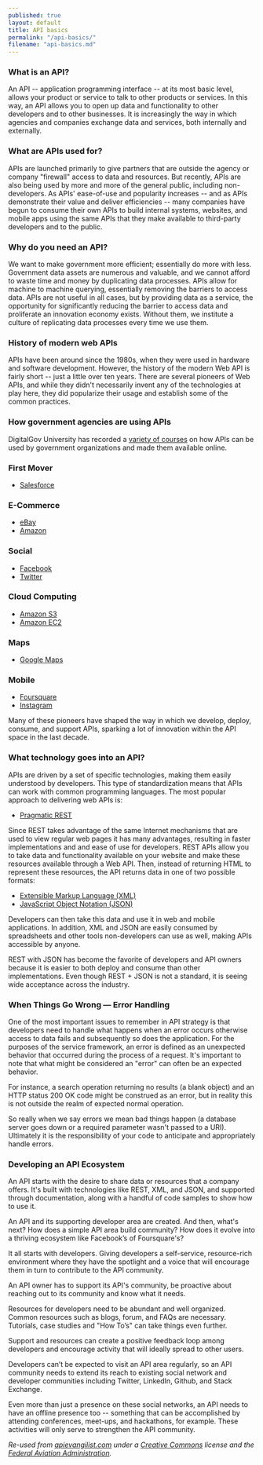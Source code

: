 ```yaml
---
published: true
layout: default
title: API basics
permalink: "/api-basics/"
filename: "api-basics.md"
---
```


### What is an API?

An API -- application programming interface -- at its most basic level, allows your product or service to talk to other products or services. In this way, an API allows you to open up data and functionality to other developers and to other businesses. It is increasingly the way in which agencies and companies exchange data and services, both internally and externally.

### What are APIs used for?

APIs are launched primarily to give partners that are outside the agency or company "firewall" access to data and resources. But recently, APIs are also being used by more and more of the general public, including non-developers. As APIs' ease-of-use and popularity increases -- and as APIs demonstrate their value and deliver efficiencies -- many companies have begun to consume their own APIs to build internal systems, websites, and mobile apps using the same APIs that they make available to third-party developers and to the public.

### Why do you need an API?

We want to make government more efficient; essentially do more with less.  Government data assets are numerous and valuable, and we cannot afford to waste time and money by duplicating data processes. APIs allow for machine to machine querying, essentially removing the barriers to access data. APIs are not useful in all cases, but by providing data as a service, the opportunity for significantly reducing the barrier to access data and proliferate an innovation economy exists. Without them, we institute a culture of replicating data processes every time we use them.

### History of modern web APIs

APIs have been around since the 1980s, when they were used in hardware and software development. However, the history of the modern Web API is fairly short -- just a little over ten years. There are several pioneers of Web APIs, and while they didn't necessarily invent any of the technologies at play here, they did popularize their usage and establish some of the common practices.

### How government agencies are using APIs

DigitalGov University has recorded a [variety of courses](http://www.howto.gov/training/classes#apis-and-data) on how APIs can be used by government organizations and made them available online.


### First Mover

*	[Salesforce](http://www.apievangelist.com/2011/01/28/history-of-apis-salesforce-com/)

### E-Commerce

*	[eBay](http://www.apievangelist.com/2011/01/26/history-of-apis-ebay/)
*	[Amazon](http://www.apievangelist.com/2011/01/28/history-of-apis-amazon-e-commerce/)

### Social

*	[Facebook](http://www.apievangelist.com/2011/01/28/history-of-apis-facebook-development-platform/)
*	[Twitter](http://www.apievangelist.com/2011/01/26/history-of-apis-twitter/)

### Cloud Computing

*	[Amazon S3](http://www.apievangelist.com/2011/03/12/history-of-apis-amazon-s3/)
*	[Amazon EC2](http://www.apievangelist.com/2011/03/12/history-of-apis-amazon-ec2/)

### Maps

*	[Google Maps](http://www.apievangelist.com/2011/01/30/history-of-apis-google-maps-api/)

### Mobile

*	[Foursquare](http://www.apievangelist.com/2011/03/11/history-of-apis-foursquare-api/)
*	[Instagram](http://www.apievangelist.com/2011/03/11/history-of-apis-instagram-api/)

Many of these pioneers have shaped the way in which we develop, deploy, consume, and support APIs, sparking a lot of innovation within the API space in the last decade.  

### What technology goes into an API?

APIs are driven by a set of specific technologies, making them easily understood by developers. This type of standardization means that APIs can work with common programming languages. The most popular approach to delivering web APIs is:

*	[Pragmatic REST](http://apievangelist.com/buildingblocks/pragmatic_rest.php)

Since REST takes advantage of the same Internet mechanisms that are used to view regular web pages it has many advantages, resulting in faster implementations and and ease of use for developers. REST APIs allow you to take data and functionality available on your website and make these resources available through a Web API.  Then, instead of returning HTML to represent these resources, the API returns data in one of two possible formats:

<ul>
  <li><a href="http://apievangelist.com/buildingblocks/extensible_markup_language_(xml).php">Extensible Markup Language (XML)</a></li>
  <li><a href="http://apievangelist.com/buildingblocks/javascript_object_notation_(json).php">JavaScript Object Notation (JSON)</a></li>
</ul>

Developers can then take this data and use it in web and mobile applications. In addition, XML and JSON are easily consumed by spreadsheets and other tools non-developers can use as well, making APIs accessible by anyone.  


REST with JSON has become the favorite of developers and API owners because it is easier to both deploy and consume than other implementations. Even though REST + JSON is not a standard, it is seeing wide acceptance across the industry.

### When Things Go Wrong — Error Handling

One of the most important issues to remember in API strategy is that developers need to handle what happens when an error occurs otherwise access to data fails and subsequently so does the application. For the purposes of the service framework, an error is defined as an unexpected behavior that occurred during the process of a request. It's important to note that what might be considered an "error" can often be an expected behavior.

For instance, a search operation returning no results (a blank object) and an HTTP status 200 OK code might be construed as an error, but in reality this is not outside the realm of expected normal operation.

So really when we say errors we mean bad things happen (a database server goes down or a required parameter wasn't passed to a URI). Ultimately it is the responsibility of your code to anticipate and appropriately handle errors. 

### Developing an API Ecosystem
 
An API starts with the desire to share data or resources that a company offers. It's built with technologies like REST, XML, and JSON, and supported through documentation, along with a handful of code samples to show how to use it.

An API and its supporting developer area are created. And then, what's next? How does a simple API area build community? How does it evolve into a thriving ecosystem like Facebook’s of Foursquare's?

It all starts with developers. Giving developers a self-service, resource-rich environment where they have the spotlight and a voice that will encourage them in turn to contribute to the API community.

An API owner has to support its API's community, be proactive about reaching out to its community and know what it needs.  

Resources for developers need to be abundant and well organized. Common resources such as blogs, forum, and FAQs are necessary. Tutorials, case studies and "How To’s" can take things even further.  

Support and resources can create a positive feedback loop among developers and encourage activity that will ideally spread to other users.

Developers can’t be expected to visit an API area regularly, so an API community needs to extend its reach to existing social network and developer communities including Twitter, LinkedIn, Github, and Stack Exchange.

Even more than just a presence on these social networks, an API needs to have an offline presence too -- something that can be accomplished by attending conferences, meet-ups, and hackathons, for example. These activities will only serve to strengthen the API community.

*Re-used from [apievangilist.com](http://www.apievangelist.com) under a [Creative Commons](http://creativecommons.org/licenses/by-sa/3.0/) license and the [Federal Aviation Administration](http://services.faa.gov/).*
